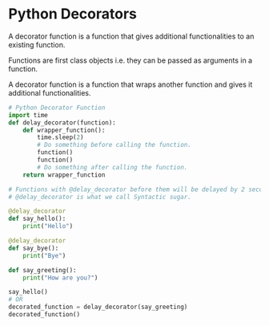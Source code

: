 # Python Decorators

A decorator function is a function that gives additional functionalities to an existing function.

Functions are first class objects i.e. they can be passed as arguments in a function.

A decorator function is a function that wraps another function and gives it additional functionalities.
```python
# Python Decorator Function
import time
def delay_decorator(function):
	def wrapper_function():
		time.sleep(2)
		# Do something before calling the function.
		function()
		function()
		# Do something after calling the function.
	return wrapper_function

# Functions with @delay_decorator before them will be delayed by 2 seconds.
# @delay_decorator is what we call Syntactic sugar.

@delay_decorator
def say_hello():
	print("Hello")

@delay_decorator
def say_bye():
	print("Bye")

def say_greeting():
	print("How are you?")

say_hello()
# OR
decorated_function = delay_decorator(say_greeting)
decorated_function()
```